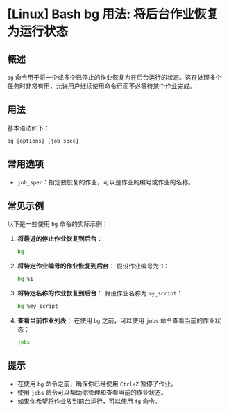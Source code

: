 # [Linux] Bash bg 用法: 将后台作业恢复为运行状态

## 概述
`bg` 命令用于将一个或多个已停止的作业恢复为在后台运行的状态。这在处理多个任务时非常有用，允许用户继续使用命令行而不必等待某个作业完成。

## 用法
基本语法如下：
```
bg [options] [job_spec]
```

## 常用选项
- `job_spec`：指定要恢复的作业，可以是作业的编号或作业的名称。

## 常见示例
以下是一些使用 `bg` 命令的实际示例：

1. **将最近的停止作业恢复到后台**：
   ```bash
   bg
   ```

2. **将特定作业编号的作业恢复到后台**：
   假设作业编号为 1：
   ```bash
   bg %1
   ```

3. **将特定名称的作业恢复到后台**：
   假设作业名称为 `my_script`：
   ```bash
   bg %my_script
   ```

4. **查看当前作业列表**：
   在使用 `bg` 之前，可以使用 `jobs` 命令查看当前的作业状态：
   ```bash
   jobs
   ```

## 提示
- 在使用 `bg` 命令之前，确保你已经使用 `Ctrl+Z` 暂停了作业。
- 使用 `jobs` 命令可以帮助你管理和查看当前的作业状态。
- 如果你希望将作业放到前台运行，可以使用 `fg` 命令。